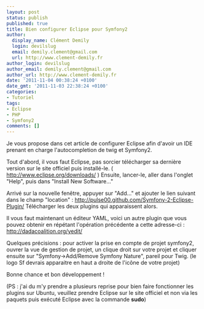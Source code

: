 ```yaml
---
layout: post
status: publish
published: true
title: Bien configurer Eclipse pour Symfony2
author:
  display_name: Clément Demily
  login: devilslug
  email: demily.clement@gmail.com
  url: http://www.clement-demily.fr
author_login: devilslug
author_email: demily.clement@gmail.com
author_url: http://www.clement-demily.fr
date: '2011-11-04 00:38:24 +0100'
date_gmt: '2011-11-03 22:38:24 +0100'
categories:
- Tutoriel
tags:
- Eclipse
- PHP
- Symfony2
comments: []
---
```


Je vous propose dans cet article de configurer Eclipse afin d'avoir un IDE prenant en charge l'autocompletion de twig et Symfony2.

Tout d'abord, il vous faut Eclipse, pas sorcier télécharger sa dernière version sur le site officiel puis installé-le. ( <a title="eclipse" href="http://www.eclipse.org/downloads/">http://www.eclipse.org/downloads/</a> )
Ensuite, lancer-le, aller dans l'onglet "Help", puis dans "Install New Software..."

Arrivé sur la nouvelle fenêtre, appuyer sur "Add..." et ajouter le lien suivant dans le champ "location" : <a title="Symfony-2-Eclipse-Plugin" href="http://pulse00.github.com/Symfony-2-Eclipse-Plugin/" target="_blank">http://pulse00.github.com/Symfony-2-Eclipse-Plugin/</a>
Télécharger les deux plugins qui apparaissent alors.

Il vous faut maintenant un éditeur YAML, voici un autre plugin que vous pouvez obtenir en répétant l'opération précédente a cette adresse-ci : <a title="yedit" href="http://dadacoalition.org/yedit/" target="_blank">http://dadacoalition.org/yedit/</a>

Quelques précisions : pour activer la prise en compte de projet symfony2, ouvrer la vue de gestion de projet, un clique droit sur votre projet et cliquer ensuite sur "Symfony->Add/Remove Symfony Nature", pareil pour Twig. (le logo Sf devrais apparaitre en haut a droite de l'icône de votre projet)

Bonne chance et bon développement !

(PS : j'ai du m'y prendre a plusieurs reprise pour bien faire fonctionner les plugins sur Ubuntu, veuillez prendre Eclipse sur le site officiel et non via les paquets puis exécuté Eclipse avec la commande **sudo**)
